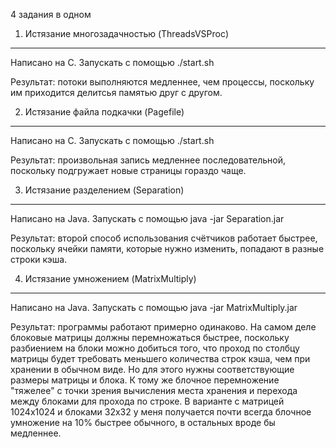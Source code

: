 4 задания в одном

1. Истязание многозадачностью (ThreadsVSProc)
---------------------------------------------

Написано на С. Запускать с помощью ./start.sh

Результат: потоки выполняются медленнее, чем процессы, поскольку им приходится делитсья памятью друг с другом.

2. Истязание файла подкачки (Pagefile)
--------------------------------------

Написано на С. Запускать с помощью ./start.sh

Результат: произвольная запись медленнее последовательной, поскольку подгружает новые страницы гораздо чаще.

3. Истязание разделением (Separation)
-------------------------------------

Написано на Java. Запускать с помощью java -jar Separation.jar

Результат: второй способ использования счётчиков работает быстрее, поскольку ячейки памяти, которые нужно изменить, попадают в разные строки кэша.

4. Истязание умножением (MatrixMultiply)
----------------------------------------

Написано на Java. Запускать с помощью java -jar MatrixMultiply.jar

Результат: программы работают примерно одинаково. На самом деле блоковые матрицы должны перемножаться быстрее, поскольку разбиением на блоки можно добиться того, что проход по столбцу матрицы будет требовать меньшего количества строк кэша, чем при хранении в обычном виде. Но для этого нужны соответствующие размеры матрицы и блока. К тому же блочное перемножение "тяжелее" с точки зрения вычисления места хранения и перехода между блоками для прохода по строке. В варианте с матрицей 1024х1024 и блоками 32х32 у меня получается почти всегда блочное умножение на 10% быстрее обычного, в остальных вроде бы медленнее.